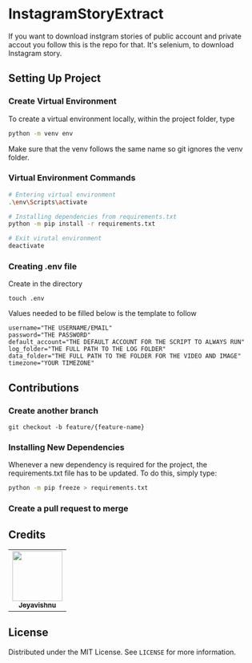# InstagramStoryExtract
If you want to download instgram stories of public account and private accout you follow this is the repo for that. It's selenium, to download Instagram story.

## Setting Up Project

### Create Virtual Environment

To create a virtual environment locally, within the project folder, type

```sh
python -m venv env
```

Make sure that the venv follows the same name so git ignores the venv folder.

### Virtual Environment Commands

```sh
# Entering virtual environment
.\env\Scripts\activate

# Installing dependencies from requirements.txt
python -m pip install -r requirements.txt

# Exit virutal environment
deactivate
```

### Creating .env file 

Create in the directory

```
touch .env
```

Values needed to be filled below is the template to follow

```
username="THE USERNAME/EMAIL"
password="THE PASSWORD"
default_account="THE DEFAULT ACCOUNT FOR THE SCRIPT TO ALWAYS RUN"
log_folder="THE FULL PATH TO THE LOG FOLDER"
data_folder="THE FULL PATH TO THE FOLDER FOR THE VIDEO AND IMAGE"
timezone="YOUR TIMEZONE"
```



## Contributions 

### Create another branch

```shell
git checkout -b feature/{feature-name}
```

### Installing New Dependencies

Whenever a new dependency is required for the project, the requirements.txt file has to be updated. To do this, simply type:

```sh
python -m pip freeze > requirements.txt
```

### Create a pull request to merge 



## Credits

<table>
  <tr>
        <td align="center"><a href="https://github.com/appdevin"><img src="https://avatars1.githubusercontent.com/u/34540492?s=460&u=6b2d7e8346afc28bfd8e591d93fd548895c720af&v=4" width="100px;" alt=""/><br /><sub><b>Jeyavishnu</b></sub></a><br />
    </td>
  </tr>
</table>




## License

Distributed under the MIT License. See `LICENSE` for more information.

